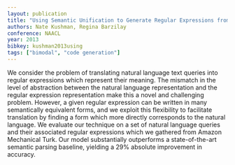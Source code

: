 ```yaml
---
layout: publication
title: "Using Semantic Unification to Generate Regular Expressions from Natural Language"
authors: Nate Kushman, Regina Barzilay
conference: NAACL
year: 2013
bibkey: kushman2013using
tags: ["bimodal", "code generation"]
---
```

We consider the problem of translating natural language text queries into regular expressions which represent their meaning. The mismatch in the level of abstraction between the natural language representation and the regular expression representation make this a novel and challenging problem. However, a given regular expression can be written in many semantically equivalent forms, and we exploit this flexibility to facilitate translation by finding a form which more directly corresponds to the natural language. We evaluate our technique on a set of natural language queries and their associated regular expressions which we gathered from Amazon Mechanical Turk. Our model substantially outperforms a state-of-the-art semantic parsing baseline, yielding a 29% absolute improvement in accuracy.
